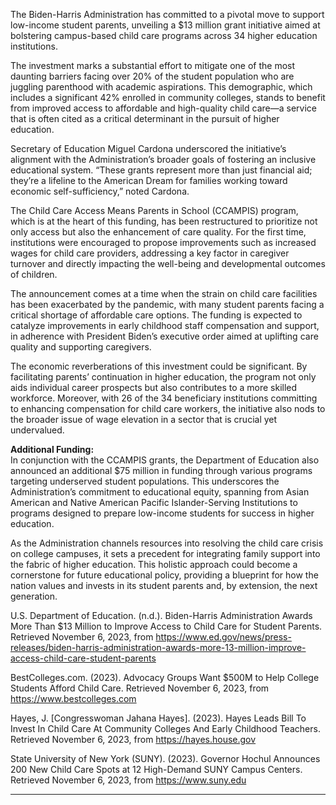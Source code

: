 The Biden-Harris Administration has committed to a pivotal move to support low-income student parents, unveiling a $13 million grant initiative aimed at bolstering campus-based child care programs across 34 higher education institutions.

The investment marks a substantial effort to mitigate one of the most daunting barriers facing over 20% of the student population who are juggling parenthood with academic aspirations. This demographic, which includes a significant 42% enrolled in community colleges, stands to benefit from improved access to affordable and high-quality child care—a service that is often cited as a critical determinant in the pursuit of higher education.

Secretary of Education Miguel Cardona underscored the initiative’s alignment with the Administration’s broader goals of fostering an inclusive educational system. “These grants represent more than just financial aid; they’re a lifeline to the American Dream for families working toward economic self-sufficiency,” noted Cardona.

The Child Care Access Means Parents in School (CCAMPIS) program, which is at the heart of this funding, has been restructured to prioritize not only access but also the enhancement of care quality. For the first time, institutions were encouraged to propose improvements such as increased wages for child care providers, addressing a key factor in caregiver turnover and directly impacting the well-being and developmental outcomes of children.

The announcement comes at a time when the strain on child care facilities has been exacerbated by the pandemic, with many student parents facing a critical shortage of affordable care options. The funding is expected to catalyze improvements in early childhood staff compensation and support, in adherence with President Biden’s executive order aimed at uplifting care quality and supporting caregivers.

The economic reverberations of this investment could be significant. By facilitating parents’ continuation in higher education, the program not only aids individual career prospects but also contributes to a more skilled workforce. Moreover, with 26 of the 34 beneficiary institutions committing to enhancing compensation for child care workers, the initiative also nods to the broader issue of wage elevation in a sector that is crucial yet undervalued.

**Additional Funding:**  
In conjunction with the CCAMPIS grants, the Department of Education also announced an additional $75 million in funding through various programs targeting underserved student populations. This underscores the Administration’s commitment to educational equity, spanning from Asian American and Native American Pacific Islander-Serving Institutions to programs designed to prepare low-income students for success in higher education.

As the Administration channels resources into resolving the child care crisis on college campuses, it sets a precedent for integrating family support into the fabric of higher education. This holistic approach could become a cornerstone for future educational policy, providing a blueprint for how the nation values and invests in its student parents and, by extension, the next generation.

U.S. Department of Education. (n.d.). Biden-Harris Administration Awards More Than $13 Million to Improve Access to Child Care for Student Parents. Retrieved November 6, 2023, from https://www.ed.gov/news/press-releases/biden-harris-administration-awards-more-13-million-improve-access-child-care-student-parents

BestColleges.com. (2023). Advocacy Groups Want $500M to Help College Students Afford Child Care. Retrieved November 6, 2023, from https://www.bestcolleges.com

Hayes, J. \[Congresswoman Jahana Hayes\]. (2023). Hayes Leads Bill To Invest In Child Care At Community Colleges And Early Childhood Teachers. Retrieved November 6, 2023, from https://hayes.house.gov

State University of New York (SUNY). (2023). Governor Hochul Announces 200 New Child Care Spots at 12 High-Demand SUNY Campus Centers. Retrieved November 6, 2023, from https://www.suny.edu

- - - - - -